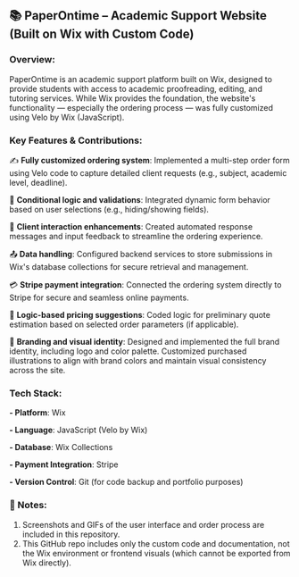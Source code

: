 ## 📚 PaperOntime – Academic Support Website (Built on Wix with Custom Code)

### Overview:
PaperOntime is an academic support platform built on Wix, designed to provide students with access to academic proofreading, editing, and tutoring services. While Wix provides the foundation, the website's functionality — especially the ordering process — was fully customized using Velo by Wix (JavaScript).


### Key Features & Contributions:
✍️ **Fully customized ordering system**: Implemented a multi-step order form using Velo code to capture detailed client requests (e.g., subject, academic level, deadline).

🔐 **Conditional logic and validations**: Integrated dynamic form behavior based on user selections (e.g., hiding/showing fields).

💬 **Client interaction enhancements**: Created automated response messages and input feedback to streamline the ordering experience.

📤 **Data handling**: Configured backend services to store submissions in Wix's database collections for secure retrieval and management.

💳 **Stripe payment integration**: Connected the ordering system directly to Stripe for secure and seamless online payments.

🧠 **Logic-based pricing suggestions**: Coded logic for preliminary quote estimation based on selected order parameters (if applicable).

🎨 **Branding and visual identity**: Designed and implemented the full brand identity, including logo and color palette. Customized purchased illustrations to align with brand colors and maintain visual consistency across the site.


### Tech Stack:
**- Platform**: Wix

**- Language**: JavaScript (Velo by Wix)

**- Database**: Wix Collections

**- Payment Integration**: Stripe

**- Version Control**: Git (for code backup and portfolio purposes)


### 🔗 Notes:
1. Screenshots and GIFs of the user interface and order process are included in this repository.
2. This GitHub repo includes only the custom code and documentation, not the Wix environment or frontend visuals (which cannot be exported from Wix directly).
